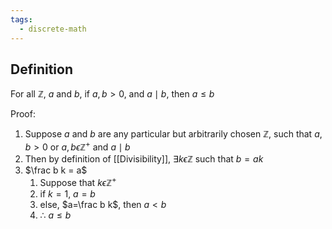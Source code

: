 ```yaml
---
tags:
  - discrete-math
---
```

## Definition
For all $\mathbb Z$, $a$ and $b$, if $a,b>0$, and $a\mid b$, then $a \leq b$

Proof:
1. Suppose $a$ and $b$ are any particular but arbitrarily chosen $\mathbb Z$, such that $a,b>0$ or $a,b\epsilon \mathbb {Z^+}$ and $a\mid b$
2. Then by definition of [[Divisibility]], $\exists k\epsilon \mathbb Z$ such that $b=ak$
3. $\frac b k = a$
	1. Suppose that $k\epsilon \mathbb {Z^+}$
	2. if $k=1$, $a=b$
	3. else, $a=\frac b k$, then $a < b$
	4. $\therefore$ $a \leq b$
